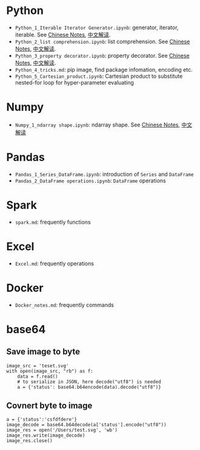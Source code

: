 # Python
- `Python_1_Iterable Iterator Generator.ipynb`: generator, iterator, iterable. See [Chinese Notes](http://url.cn/54BFOJR), [中文解读](http://url.cn/54BFOJR).
- `Python_2_list comprehension.ipynb`: list comprehension. See [Chinese Notes](http://url.cn/50UrGtb), [中文解读](http://url.cn/50UrGtb).
- `Python_3_property decorator.ipynb`: property decorator. See [Chinese Notes](http://url.cn/5rIEJJg), [中文解读](http://url.cn/5rIEJJg).
- `Python_4_tricks.md`: pip image, find package infomation, encoding etc.
- `Python_5_Cartesian_product.ipynb`: Cartesian product to substitute nested-for loop for hyper-parameter evaluating


# Numpy
- `Numpy_1_ndarray shape.ipynb`: ndarray shape. See [Chinese Notes](http://url.cn/58GGOaU), [中文解读](http://url.cn/58GGOaU)

# Pandas
- `Pandas_1_Series_DataFrame.ipynb`: introduction of `Series` and `DataFrame`
- `Pandas_2_DataFrame operations.ipynb`: `DataFrame` operations

# Spark
- `spark.md`: frequently functions

# Excel
- `Excel.md`: frequently operations

# Docker
- `Docker_notes.md`: frequently commands

# base64
## Save image to byte
```
image_src = 'teset.svg'
with open(image_src, "rb") as f:
    data = f.read()
    # to serialize in JSON, here decode("utf8") is needed
    a = {'status': base64.b64encode(data).decode("utf8")}
```

## Covnert byte to image
```
a = {'status':'csfdfdere'}
image_decode = base64.b64decode(a['status'].encode("utf8"))
image_res = open('/Users/test.svg', 'wb')
image_res.write(image_decode)
image_res.close()
```
